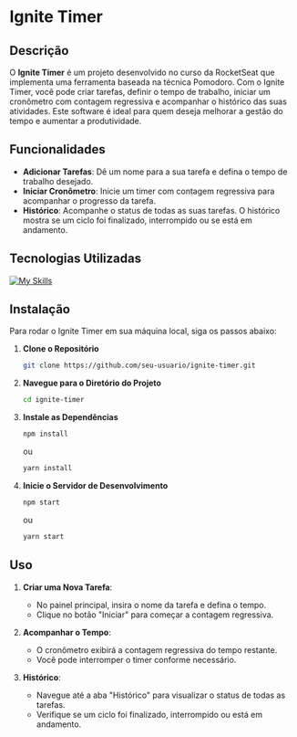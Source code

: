 # Ignite Timer

## Descrição

O **Ignite Timer** é um projeto desenvolvido no curso da RocketSeat que implementa uma ferramenta baseada na técnica Pomodoro. Com o Ignite Timer, você pode criar tarefas, definir o tempo de trabalho, iniciar um cronômetro com contagem regressiva e acompanhar o histórico das suas atividades. Este software é ideal para quem deseja melhorar a gestão do tempo e aumentar a produtividade.

## Funcionalidades

- **Adicionar Tarefas**: Dê um nome para a sua tarefa e defina o tempo de trabalho desejado.
- **Iniciar Cronômetro**: Inicie um timer com contagem regressiva para acompanhar o progresso da tarefa.
- **Histórico**: Acompanhe o status de todas as suas tarefas. O histórico mostra se um ciclo foi finalizado, interrompido ou se está em andamento.

## Tecnologias Utilizadas
[![My Skills](https://skillicons.dev/icons?i=typescript,react,styledcomponents,git,github)](https://github.com/siquara)


## Instalação

Para rodar o Ignite Timer em sua máquina local, siga os passos abaixo:

1. **Clone o Repositório**

    ```bash
    git clone https://github.com/seu-usuario/ignite-timer.git
    ```

2. **Navegue para o Diretório do Projeto**

    ```bash
    cd ignite-timer
    ```

3. **Instale as Dependências**

    ```bash
    npm install
    ```

    ou

    ```bash
    yarn install
    ```

4. **Inicie o Servidor de Desenvolvimento**

    ```bash
    npm start
    ```

    ou

    ```bash
    yarn start
    ```


## Uso

1. **Criar uma Nova Tarefa**:
   - No painel principal, insira o nome da tarefa e defina o tempo.
   - Clique no botão "Iniciar" para começar a contagem regressiva.

2. **Acompanhar o Tempo**:
   - O cronômetro exibirá a contagem regressiva do tempo restante.
   - Você pode interromper o timer conforme necessário.

3. **Histórico**:
   - Navegue até a aba "Histórico" para visualizar o status de todas as tarefas.
   - Verifique se um ciclo foi finalizado, interrompido ou está em andamento.


